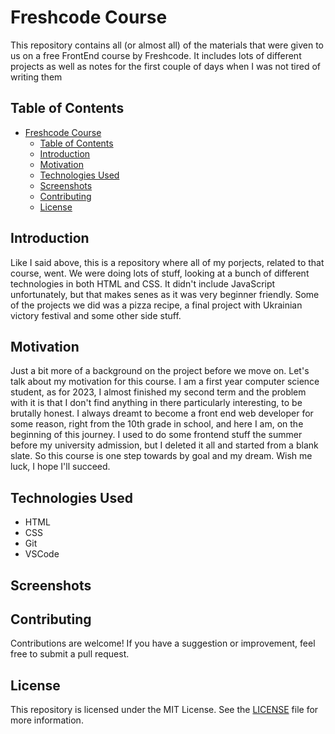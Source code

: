 # Freshcode Course

This repository contains all (or almost all) of the materials that were given to us on a free FrontEnd course by Freshcode. It includes lots of different projects as well as notes for the first couple of days when I was not tired of writing them

## Table of Contents

- [Freshcode Course](#freshcode-course)
  - [Table of Contents](#table-of-contents)
  - [Introduction](#introduction)
  - [Motivation](#motivation)
  - [Technologies Used](#technologies-used)
  - [Screenshots](#screenshots)
  - [Contributing](#contributing)
  - [License](#license)

## Introduction

Like I said above, this is a repository where all of my porjects, related to that course, went. We were doing lots of stuff, looking at a bunch of different technologies in both HTML and CSS. It didn't include JavaScript unfortunately, but that makes senes as it was very beginner friendly. Some of the projects we did was a pizza recipe, a final project with Ukrainian victory festival and some other side stuff.

## Motivation

Just a bit more of a background on the project before we move on. Let's talk about my motivation for this course. I am a first year computer science student, as for 2023, I almost finished my second term and the problem with it is that I don't find anything in there particularly interesting, to be brutally honest. I always dreamt to become a front end web developer for some reason, right from the 10th grade in school, and here I am, on the beginning of this journey. I used to do some frontend stuff the summer before my university admission, but I deleted it all and started from a blank slate. So this course is one step towards by goal and my dream. Wish me luck, I hope I'll succeed.

## Technologies Used

- HTML
- CSS
- Git
- VSCode

## Screenshots

## Contributing

Contributions are welcome! If you have a suggestion or improvement, feel free to submit a pull request.

## License

This repository is licensed under the MIT License. See the [LICENSE](LICENSE) file for more information.
